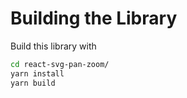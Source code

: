 # Building the Library

Build this library with
```bash
cd react-svg-pan-zoom/
yarn install
yarn build
```
